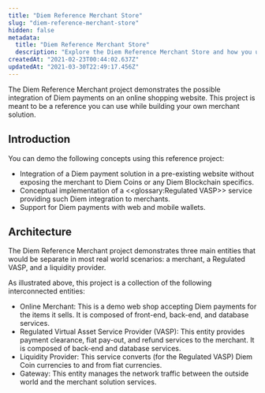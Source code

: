 ```yaml
---
title: "Diem Reference Merchant Store"
slug: "diem-reference-merchant-store"
hidden: false
metadata: 
  title: "Diem Reference Merchant Store"
  description: "Explore the Diem Reference Merchant Store and how you use it to test and develop merchant stores to work with the Diem Blockchain."
createdAt: "2021-02-23T00:44:02.637Z"
updatedAt: "2021-03-30T22:49:17.456Z"
---
```

The Diem Reference Merchant project demonstrates the possible integration of Diem payments on an online shopping website. This project is meant to be a reference you can use while building your own merchant solution.

## Introduction

You can demo the following concepts using this reference project:

* Integration of a Diem payment solution in a pre-existing website without exposing the merchant to Diem Coins or any Diem Blockchain specifics.
* Conceptual implementation of a <<glossary:Regulated VASP>> service providing such Diem integration to merchants.
* Support for Diem payments with web and mobile wallets.


## Architecture

The Diem Reference Merchant project demonstrates three main entities that would be separate in most real world scenarios: a merchant, a Regulated VASP, and a liquidity provider.

As illustrated above, this project is a collection of the following interconnected entities:

* Online Merchant: This is a demo web shop accepting Diem payments for the items it sells. It is composed of front-end, back-end, and database services.
* Regulated Virtual Asset Service Provider (VASP): This entity provides payment clearance, fiat pay-out, and refund services to the merchant. It is composed of back-end and database services.
* Liquidity Provider: This service converts (for the Regulated VASP) Diem Coin currencies to and from fiat currencies.
* Gateway: This entity manages the network traffic between the outside world and the merchant solution services.